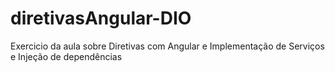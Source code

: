 # diretivasAngular-DIO
Exercicio da aula sobre Diretivas com Angular e Implementação de Serviços e Injeção de dependências

